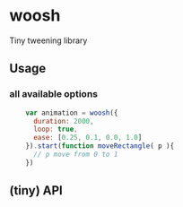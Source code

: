 woosh
=====

Tiny tweening library


## Usage

### all available options

```js
    var animation = woosh({
      duration: 2000,
      loop: true,
      ease: [0.25, 0.1, 0.0, 1.0]
    }).start(function moveRectangle( p ){
      // p move from 0 to 1
    })
```

## (tiny) API

